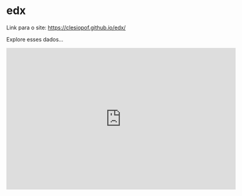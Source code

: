 # edx

Link para o site: https://clesiopof.github.io/edx/

Explore esses dados...
<iframe width="600" height="371" seamless frameborder="0" scrolling="no" src="https://docs.google.com/spreadsheets/d/1_IFZkojuZfEt_cQ1aqQhhRdhTRJfCgjhdc99lLsLz10/pubchart?oid=192545331&amp;format=interactive"></iframe>
